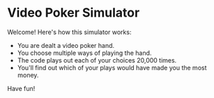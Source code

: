 Video Poker Simulator
=====================

Welcome! Here's how this simulator works:

- You are dealt a video poker hand.
- You choose multiple ways of playing the hand.
- The code plays out each of your choices 20,000 times.
- You'll find out which of your plays would have made you the most money.

Have fun!
